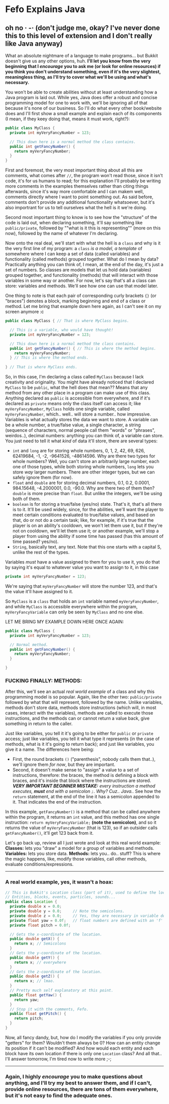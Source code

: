 # Fefo Explains Java
## oh no · -· (don't judge me, okay? I've never done this to this level of extension and I don't really like Java anyway)
What an absolute nightmare of a language to make programs... but Bukkit doesn't give us any other options, huh.
**I'll let you know from the very beginning that I *encourage* you to ask me (or look for online resources) if you think you don't understand something, even if it's the very slightest, meaningless thing, as I'll try to cover what we'll be using and what's necessary.**

You won't be able to create abilities without at least understanding how a Java program is laid out.
While yes, Java does offer a robust and concise programming model for one to work with, we'll be ignoring all of that because it's none of our business.
So I'll do what every other book/website does and I'll first show a small example and explain each of its components (I mean, if they keey doing that, means it must work, right?):

```java
public class MyClass {
  private int myVeryFancyNumber = 123;

  // This down here is a normal method the class contains.
  public int getFancyNumber() {
    return myVeryFancyNumber;
  }
}
```
First and foremost, the very most important thing about all this are comments, what comes after `//`, the program won't read those, since it isn't code, it's for us humans to read; for this explanation I'll probably be writing more comments in the examples themselves rather than citing things afterwards, since it's way more comfortable and I can makem well, comments directly where I want to point something out.
As said before, comments don't provide any additional functionality whatsoever, but it's also importrant for us to tell ourselves what the hell is it we're doing.

Second most important thing to know is to see how the "structure" of the code is laid out, when declaring something, it'll say something like `public/private`, followed by ""what is it this is representing"" (more on this now), followed by the name of whatever I'm declaring.

Now onto the real deal, we'll start with what the hell is a `class` and why is it the very first line of my program: a `class` *is a model, a template* of somewhere where I can keep a set of data (called variables) and functionality (called methods) grouped together. What do I mean by data? Practically anything you can think of, I mean, at the end of the day, it's just a set of numbers. So classes are models that let us hold data (variables) grouped together, and functionality (methods) that will interact with those variables in some way or another. For now, let's say that's all a class can store: variables and methods.
We'll see how one can use that model later.

One thing to note is that each pair of corresponding curly brackets `{}` (or "braces") denotes a block, marking beginning and end of a class or method.
Let me bring that example down here again, as I can't see it on my screen anymore :c
```java
public class MyClass { // That is where MyClass begins.

  // This is a variable, who would have thought!
  private int myVeryFancyNumber = 123;

  // This down here is a normal method the class contains.
  public int getFancyNumber() { // This is where the method begins.
    return myVeryFancyNumber;
  } // This is where the method ends.
	
} // That is where MyClass ends.
```
So, in this case, I'm declaring a class called `MyClass` because I lack creativity and originality. You might have already noticed that I declared `MyClass` to be `public`, what the hell does that mean?? Means that any method from any other place in a program can make use of this class. Anything declared as `public` is accessible from everywhere, and if it's declared as `private` means only the class itself can access it;
like `myVeryFancyNumber`, `MyClass` holds one single variable, called `myVeryFancyNumber`, which.. well.. will store a number.. how impressive. Variables is what actually stores the data we want to store.
A variable can be a whole number, a true/false value, a single character, a string (sequence of characters, normal people call them "words" or "phrases", weirdos..), decimal numbers: anything you can think of, a variable can store. You just need to tell it what *kind* of data it'll store, there are several types:
* `int` and `long` are for storing whole numbers, 0, 1, 2, 42, 69, 626, 62419684, -1, -2, -9641526, -48614596. Why are there two types for whole numbers? Well, you can't store an arbitrarily large number, each one of those types, while both storing whole numbers, `long` lets you store *way* larger numbers. There are other integer types, but we can safely ignore them (for now).
* `float` and `double` are for storing decimal numbers, 0.1, 0.2, 0.0001, 984.15648, -4.2000001, 0.0, -90.0. Why are there two of them then? `double` is more precise than `float`. But unlike the integers, we'll be using both of them.
* `boolean` is for storing a true/false (yes/no) state. That's it, that's all there is to it. It'll be used widely, since, for the abilities, we'll want the player to meet certain conditions evaluated to true/false values, and based on that, do or not do a certain task; like, for example, if it's true that the player is on an ability's cooldown, we won't let them use it, but if they're not on cooldown, we'll let them use it; or another example, we'll stop a player from using the ability if some time has passed (has this amount of time passed? yes/no).
* `String`, basically text, any text. Note that this one starts with a capital S, unlike the rest of the types.

Variables *must* have a value assigned to them for you to use it, you do that by saying it's equal to whatever value you want to assign to it, in this case
```java
private int myVeryFancyNumber = 123;
```
We're saying that `myVeryFancyNumber` will store the number 123, and that's the value it'll have assigned to it.

So `MyClass` is a `class` that holds an `int` variable named `myVeryFancyNumber`, and while `MyClass` is accessible everywhere within the program, `myVeryFancyVariable` can only be seen by `MyClass` and no one else.

LET ME BRING MY EXAMPLE DOWN HERE ONCE AGAIN:
```java
public class MyClass {
  private int myVeryFancyNumber = 123;

  // Normal method.
  public int getFancyNumber() {
    return myVeryFancyNumber;
  }

}
```
### FUCKING FINALLY: METHODS:
After this, we'll see an actual *real world example* of a class and why this programming model is so popular.
Again, like the other two: `public/private` followed by what that will represent, followed by the name.
Unlike variables, methods don't store data, methods store instructions (which will, in most cases, interact with the variables), methods are called to execute those instructions, and the methods can or cannot return a value back, give something in return to the caller.

Just like variables, you tell it it's going to be either for `public` or `private` access; just like variables, you tell it what type it represents (in the case of methods, what is it it's going to return back); and just like variables, you give it a name.
The differences here being:
* First, the round brackets `()` ("parenthesis", nobody calls them that..), we'll ignore them *for now*, but they are important.
* Second, it doesn't make sense to "assign" a value to a set of instructions, therefore: the braces, the method is defining a block with braces, and it's inside that block where the instructions are stored. 
***VERY IMPORTANT BEGINNER MISTAKE:*** *every instruction a method executes, **must** end with a semicolon `;`. Why? Cuz.. Java..* See how the `return` statement, at the end of the line it has a semicolon appended to it. That indicates the end of the instruction.

In this example, `getFancyNumber()` is a method that can be called anywhere within the program, it returns an `int` value, and this method has one single instruction: `return myVeryFancyVariable;` **(note the semicolon)**, and so it returns the value of `myVeryFancyNumber` (that is 123), so if an outsider calls `getFancyNumber()`, it'll get 123 back from it.

Let's go back up, review all I just wrote and look at this real world example:
**Classes:** lets you "draw" a model for a group of variables and methods.
**Variables:** lets you store data.
**Methods:** lets you.. do.. stuff? This is where the magic happens, like, modify those variables, call other methods, evaluate conditions/expressions.
___
### A real world example, yes, it wasn't a hoax:
```java
// This is Bukkit's Location class (part of it), used to define the location of almost everything:
// Entities, blocks, events, particles, sounds...
public class Location {
  private double x = 0.0;
  private double y = 0.0;     // Note the semicolons.
  private double z = 0.0;     // Yes, they are necessary in variable declarations too.
  private float yaw = 0.0f;   // float numbers are defined with an 'f' at the end of it.
  private float pitch = 0.0f;

  // Gets the x-coordinate of the location.
  public double getX() {
    return x; // Semicolons
  }
  // Gets the y-coordinate of the location.
  public double getY() {
    return x; // everywhere
  }
  // Gets the z-coordinate of the location.
  public double getZ() {
    return x; // lmao.
  }
  // Pretty much self explanatory at this point.
  public float getYaw() {
    return yaw;
  }
  // Stop it with the comments, Fefo.
  public float getPitch() {
    return pitch;
  }
}
```
Now, all fancy dandy, but, how do I modify the variables if you only provide "getters" for them? Wouldn't them always be 0? How can an entity change its position if it can't be modified? And how would each entity and each block have its own location if there is only one `Location` class? And all that.. I'll answer tomorrow, I'm tired now to write more ;-;
___
### Again, I highly *encourage* you to make questions about anything, and I'll try my best to answer them, and if I can't, provide online resources, there are tons of them everywhere, but it's not easy to find the adequate ones.


